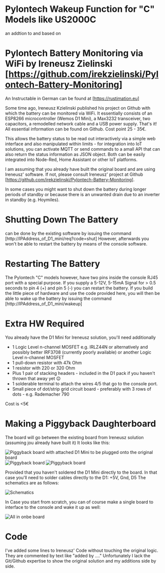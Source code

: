 # Pylontech Wakeup Function for "C" Models like US2000C 
an addtion to and based on  
# Pylontech Battery Monitoring via WiFi by Ireneusz Zielinski [https://github.com/irekzielinski/Pylontech-Battery-Monitoring]

An Instructable in German can be found at [https://rustimation.eu]

Some time ago, Ireneusz Kzielinski published his project on Github with which the battery can be monitored via WiFi. It essentially consists of an ESP8266 microcontroller (Wemos D1 Mini), a Max3232 transceiver, two capacitors, a remodelled network cable and a USB power supply. That's it! All essential information can be found on Github. Cost point 25 - 35€.

This allows the battery status to be read out interactively via a simple web interface and also manipulated within limits - for integration into IoT solutions, you can activate MQTT or send commands to a amall API that can also return the status information as JSON object. Both can be easily integrated into Node-Red, Home Assistant or other IoT platforms.

I am assuming that you already have built the original board and are using Ireneusz' software. If not, please consult Ireneusz' project at Github [https://github.com/irekzielinski/Pylontech-Battery-Monitoring].

In some cases you might want to shut down the battery during longer periods of standby or because there is an unwanted drain due to an inverter in standby (e.g. Hoymiles).

# Shutting Down The Battery
can be done by the existing software by issuing the command [http://IPAddress_of_D1_mini/req?code=shut]
However, afterwards you won't be able to restart the battery by means of the console software. 

# Restarting The Battery 
The Pylontech "C" models however, have two pins inside the console RJ45 port with a special purpose. If you supply a 5-12V, 5-15mA Signal for > 0.5 seconds to pin 4 (+) and pin 5 (-) you can restart the battery. If you build the little piece of hardware and use the code provided here, you will then be able to wake up the battery by issuing the command [http://IPAddress_of_D1_mini/wakeup]

# Extra HW Required
You already have the D1 Mini for Ireneusz solution, you'll need additionally
* 1 Logic Level n-channel MOSFET e.g. IRLZ44N or alternatively and possibly better IRF3708 (currently poorly available) or another Logic Level n-channel MOSFET
* 1 pull-down resistor with 47k Ohm
* 1 resistor with 220 or 320 Ohm
* Plus 1 pair of stacking headers - included in the D1 pack if you haven't thrown that away yet 😉
* 1 solderable terminal to attach the wires 4/5 that go to the console port.
* Small piece of dot/strip grid circuit board - preferably with 3 rows of dots - e.g. Rademacher 790
  
Cost is <5€

# Making a Piggyback Daughterboard
The board will go between the existing board from Ireneusz solution (assuming jou already have built it)
It looks like this:

![Piggyback board with attached D1 Mini to be plugged onto the original board](IMG_8643.jpg)
![Piggyback board ](IMG_8638.jpg)
![Piggyback board ](IMG_8640.jpg)

Provided that you haven't soldered the D1 Mini directly to the board. In that case you'll need to solder cables directly to the D1: +5V, Gnd, D5
The schematics are as follows:

![Schematics](Schematics.png)

In Case you start from scratch, you can of course make a single board to interface to the console and wake it up as well:

![All in onbe board ](schematics_allin1.png)

# Code
I've added some lines to Ireneusz' Code without touching the original logic. They are commented by text like "added by ...." 
Unfortunately I lack the Git/Github expertise to show the original solution and my additions side by side.
